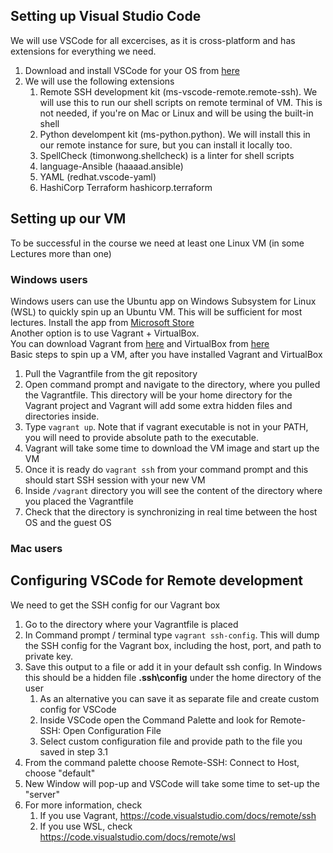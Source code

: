 ## Setting up Visual Studio Code ##
We will use VSCode for all excercises, as it is cross-platform and has extensions for everything we need.  
1. Download and install VSCode for your OS from [here](https://code.visualstudio.com/download)
2. We will use the following extensions
    1. Remote SSH development kit (ms-vscode-remote.remote-ssh). We will use this to run our shell scripts on remote terminal of VM. This is not needed, if you're on Mac or Linux and will be using the built-in shell
    2. Python develompent kit (ms-python.python). We will install this in our remote instance for sure, but you can install it locally too.
    3. SpellCheck (timonwong.shellcheck) is a linter for shell scripts
    4. language-Ansible (haaaad.ansible)
    5. YAML (redhat.vscode-yaml)
    6. HashiCorp Terraform hashicorp.terraform
## Setting up our VM ##
To be successful in the course we need at least one Linux VM (in some Lectures more than one)
### Windows users ###
Windows users can use the Ubuntu app on Windows Subsystem for Linux (WSL) to quickly spin up an Ubuntu VM. This will be sufficient for most lectures. Install the app from [Microsoft Store](https://www.microsoft.com/en-us/p/ubuntu/9nblggh4msv6?activetab=pivot:overviewtab)  
Another option is to use Vagrant + VirtualBox.  
You can download Vagrant from [here](https://www.vagrantup.com/downloads) and VirtualBox from [here](https://www.virtualbox.org/wiki/Downloads)  
Basic steps to spin up a VM, after you have installed Vagrant and VirtualBox
1. Pull the Vagrantfile from the git repository
2. Open command prompt and navigate to the directory, where you pulled the Vagrantfile. This directory will be your home directory for the Vagrant project and Vagrant will add some extra hidden files and directories inside.
3. Type `vagrant up`. Note that if vagrant executable is not in your PATH, you will need to provide absolute path to the executable.
4. Vagrant will take some time to download the VM image and start up the VM
5. Once it is ready do `vagrant ssh` from your command prompt and this should start SSH session with your new VM
6. Inside `/vagrant` directory you will see the content of the directory where you placed the Vagrantfile
7. Check that the directory is synchronizing in real time between the host OS and the guest OS
### Mac users ###

## Configuring VSCode for Remote development ##
We need to get the SSH config for our Vagrant box
1. Go to the directory where your Vagrantfile is placed
2. In Command prompt / terminal type `vagrant ssh-config`. This will dump the SSH config for the Vagrant box, including the host, port, and path to private key.
3. Save this output to a file or add it in your default ssh config. In Windows this should be a hidden file **.ssh\config** under the home directory of the user
    1. As an alternative you can save it as separate file and create custom config for VSCode
    2. Inside VSCode open the Command Palette and look for Remote-SSH: Open Configuration File
    3. Select custom configuration file and provide path to the file you saved in step 3.1
4. From the command palette choose Remote-SSH: Connect to Host, choose "default"
5. New Window will pop-up and VSCode will take some time to set-up the "server"
6. For more information, check
    1. If you use Vagrant, https://code.visualstudio.com/docs/remote/ssh
    2. If you use WSL, check https://code.visualstudio.com/docs/remote/wsl
